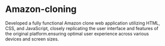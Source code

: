 # Amazon-cloning
Developed a fully functional Amazon clone web application utilizing HTML, CSS, and JavaScript, closely replicating the user interface and features of the original platform.ensuring optimal user experience across various devices and screen sizes.
